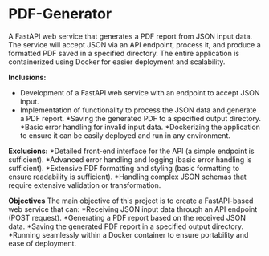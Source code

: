 # PDF-Generator
A FastAPI web service that generates a PDF report from JSON input data. The service will accept JSON via an API endpoint, process it, and produce a formatted PDF saved in a specified directory. The entire application is containerized using Docker for easier deployment and scalability.

**Inclusions:** 
* Development of a FastAPI web service with an endpoint to accept JSON input. 
* Implementation of functionality to process the JSON data and generate a PDF report. 
*Saving the generated PDF to a specified output directory. 
*Basic error handling for invalid input data. 
*Dockerizing the application to ensure it can be easily deployed and run in any environment. 

**Exclusions:** 
*Detailed front-end interface for the API (a simple endpoint is sufficient). 
*Advanced error handling and logging (basic error handling is sufficient). 
*Extensive PDF formatting and styling (basic formatting to ensure readability is sufficient). 
*Handling complex JSON schemas that require extensive validation or transformation. 

**Objectives** 
The main objective of this project is to create a FastAPI-based web service that can: 
*Receiving JSON input data through an API endpoint (POST request). 
*Generating a PDF report based on the received JSON data. 
*Saving the generated PDF report in a specified output directory. 
*Running seamlessly within a Docker container to ensure portability and ease of deployment. 

